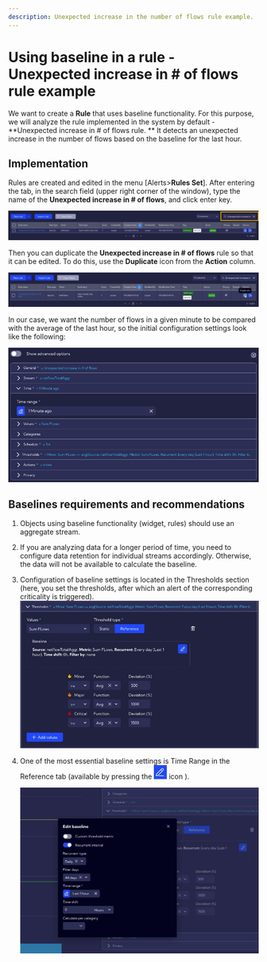```yaml
---
description: Unexpected increase in the number of flows rule example.
---
```


# Using baseline in a rule - Unexpected increase in # of flows rule example

We want to create a **Rule** that uses baseline functionality. For this purpose, we will analyze the rule implemented in the system by default - **Unexpected increase in # of flows rule. ** It detects an unexpected increase in the number of flows based on the baseline for the last hour.

## Implementation

Rules are created and edited in the menu [Alerts>**Rules Set**]. After entering the tab, in the search field (upper right corner of the window), type the name of the **Unexpected increase in # of flows**, and click enter key.   

![image-20230123135052517](assets_Using%20baseline%20in%20a%20rule/image-20230123135052517.png)

Then you can duplicate the  **Unexpected increase in # of flows** rule so that it can be edited. To do this, use the **Duplicate** icon from the **Action** column.

![image-20230123135257107](assets_Using%20baseline%20in%20a%20rule/image-20230123135257107.png)

In our case, we want the number of flows in a given minute to be compared with the average of the last hour, so the initial configuration settings look like the following:

![image-20230123135817360](assets_Using%20baseline%20in%20a%20rule/image-20230123135817360.png)



## Baselines requirements and recommendations

1. Objects using baseline functionality (widget, rules) should use an aggregate stream.
2. If you are analyzing data for a longer period of time, you need to configure data retention for individual streams accordingly. Otherwise, the data will not be available to calculate the baseline.
3. Configuration of baseline settings is located in the Thresholds section (here, you set the thresholds, after which an alert of the corresponding criticality is triggered).
   ![image-20230123140808086](assets_Using%20baseline%20in%20a%20rule/image-20230123140808086.png) 

4. One of the most essential baseline settings is Time Range in the Reference tab (available by pressing the ![image-20230123141337696](assets_Using%20baseline%20in%20a%20rule/image-20230123141337696.png) icon  ).

   ![image-20230123141413081](assets_Using%20baseline%20in%20a%20rule/image-20230123141443472.png)

   
